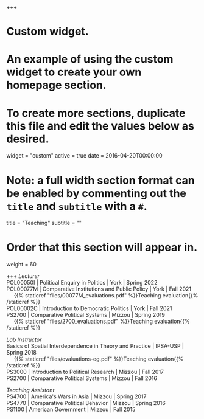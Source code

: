 +++
# Custom widget.
# An example of using the custom widget to create your own homepage section.
# To create more sections, duplicate this file and edit the values below as desired.
widget = "custom"
active = true
date = 2016-04-20T00:00:00

# Note: a full width section format can be enabled by commenting out the `title` and `subtitle` with a `#`.
title = "Teaching"
subtitle = ""

# Order that this section will appear in.
weight = 60

+++
*Lecturer*  
POL00050I | Political Enquiry in Politics | York | Spring 2022  
POL00077M | Comparative Institutions and Public Policy | York | Fall 2021  
&nbsp;&nbsp;&nbsp;&nbsp;&nbsp;{{% staticref "files/00077M_evaluations.pdf" %}}Teaching evaluation{{% /staticref %}}  
POL00002C | Introduction to Democratic Politics | York | Fall 2021  
PS2700 | Comparative Political Systems | Mizzou | Spring 2019  
&nbsp;&nbsp;&nbsp;&nbsp;&nbsp;{{% staticref "files/2700_evaluations.pdf" %}}Teaching evaluation{{% /staticref %}}

*Lab Instructor*  
Basics of Spatial Interdependence in Theory and Practice | IPSA-USP | Spring 2018  
&nbsp;&nbsp;&nbsp;&nbsp;&nbsp;{{% staticref "files/evaluations-eg.pdf" %}}Teaching evaluation{{% /staticref %}}  
PS3000 | Introduction to Political Research | Mizzou | Fall 2017  
PS2700 | Comparative Political Systems | Mizzou | Fall 2016  

*Teaching Assistant*  
PS4700 | America's Wars in Asia | Mizzou | Spring 2017  
PS4770 | Comparative Political Behavior | Mizzou | Spring 2016  
PS1100 | American Government | Mizzou | Fall 2015  
